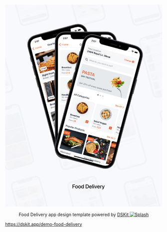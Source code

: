 
<p align="center">
    <img src="Content/Images/FoodDelivery.png" max-width="100%" alt="Splash" />
</p>

<p align="center">
Food Delivery app design template powered by <a href="https://github.com/imodeveloperlab/dskit"> DSKit </a>

<a href="https://circleci.com/gh/imodeveloperlab/Food-Delivery/tree/main">
<img src="https://circleci.com/gh/imodeveloperlab/Food-Delivery/tree/main.svg?style=svg" max-width="100%" alt="Splash" />
</a>

https://dskit.app/demo-food-delivery

</p>
